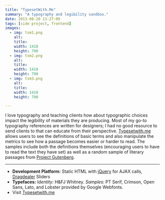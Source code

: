 ```yaml
---
title: "TypesetWith.Me"
summary: "A typography and legibility sandbox."
date: 2013-08-20 13:27:09
tags: [side project, frontend]
images:
  - img: tsm1.png
    alt:
    title:
    width: 1418
    height: 790
  - img: tsm2.png
    alt:
    title:
    width: 1418
    height: 790
  - img: tsm3.png
    alt:
    title:
    width: 1418
    height: 790

---
```


I love typography and teaching clients how about typographic choices impact the legibility of materials they are producing. Most of my go-to typography references are written for designers; I had no good resource to send clients to that can educate from their perspective. [Typesetwith.me](http://typesetwith.me) allows users to see the definitions of basic terms and also manipulate the metrics to see how a passage becomes easier or harder to read. The samples include both the definitions themselves (encouraging users to have to read the text they have set) as well as a random sample of literary passages from [Project Gutenberg](http://www.gutenberg.org/).

---

* **Development Platform:** Static HTML with [jQuery](http://jquery.com/) for AJAX calls, [Dragdealer](http://code.ovidiu.ch/dragdealer/) Sliders
* **Typefaces:** _Identity:_ H&FJ Whitney. _Samples:_ PT Serif, Crimson, Open Sans, Lato, and Lobster provided by Google Webfonts.
* Visit [Typesetwith.me](http://typesetwith.me)
